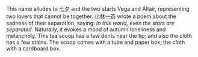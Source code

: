 <p>This name alludes to <abbr title="tanabata">七夕</abbr> and the two starts Vega and Altair, representing two lovers that cannot be together. <abbr title="Kobayashi Issa">小林一茶</abbr> wrote a poem about the sadness of their separation, saying: <em>In this world, even the stars are separated</em>. Naturally, it evokes a mood of autumn loneliness and melancholy. This tea scoop has a few dents near the tip; and also the cloth has a few stains. The scoop comes with a tube and paper box; the cloth with a cardboard box.</p>
